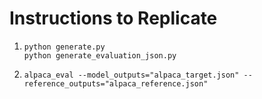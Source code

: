 # Instructions to Replicate

1) ```
   python generate.py
   python generate_evaluation_json.py
   ```
2) ```alpaca_eval --model_outputs="alpaca_target.json" --reference_outputs="alpaca_reference.json"```
